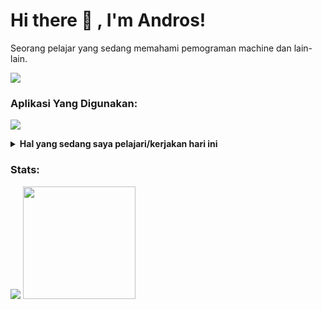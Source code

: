 # Hi there 👋 , I'm Andros!
Seorang pelajar yang sedang memahami pemograman machine dan lain-lain.  
<p>
  <img src="https://img.shields.io/github/followers/ahmdasyhr8?style=for-the-badge" />
  
</p>

### Aplikasi Yang Digunakan:
<p>
    <img src="https://img.shields.io/badge/Text%20Editor-Visual%20Studio%20Code-blue?&logo=visual%20studio%20code&logoColor=blue" />
</p>


<details>
 <summary><strong>Hal yang sedang saya pelajari/kerjakan hari ini</strong></summary> </br>
    - 🔭 Saya menggunakan windows/linux untuk melakukan programming </br>
    - 🌱 Saya sedang belajar pengembangan front-end </br>
    - 🌱 Pemograman yang sedang saya pelajari saat ini yaitu html-css-js  </br>
    - 👯 Saya juga ingin masuk ke pembangunan pemograman android </br>
    - ⚡ Fun fact: saya belajar secara otodidak </br>
</details>

### Stats:
<p>
    <img src="https://github-readme-stats.vercel.app/api?username=ahmdasyhr8&hide=contribs,prs&show_icons=true&hide_border=true&title_color=000" />
    <img src="https://github-readme-stats.vercel.app/api/top-langs/?username=ahmdasyhr8&layout=compact" height=180 />
</p>
